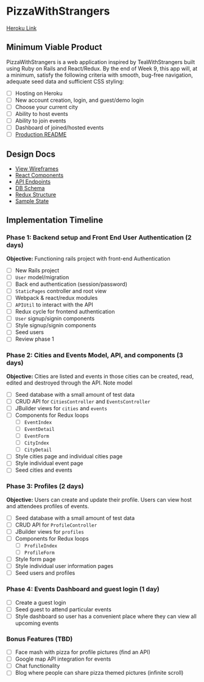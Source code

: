 # PizzaWithStrangers

[Heroku Link](#)

## Minimum Viable Product

PizzaWithStrangers is a web application inspired by TeaWithStrangers built using Ruby on Rails and React/Redux. By the end of Week 9, this app will, at a minimum, satisfy the following criteria with smooth, bug-free navigation, adequate seed data and sufficient CSS styling:
- [ ] Hosting on Heroku
- [ ] New account creation, login, and guest/demo login
- [ ] Choose your current city
- [ ] Ability to host events
- [ ] Ability to join events
- [ ] Dashboard of joined/hosted events
- [ ] [Production README](https://github.com/smgoy/PizzaWithStrangers/blob/master/README.rdoc)

## Design Docs

- [View Wireframes](https://github.com/smgoy/PizzaWithStrangers/tree/master/docs/wireframes)
- [React Components](https://github.com/smgoy/PizzaWithStrangers/blob/master/docs/component-heirarchy.md)
- [API Endpoints](https://github.com/smgoy/PizzaWithStrangers/blob/master/docs/api-endpoints.md)
- [DB Schema](https://github.com/smgoy/PizzaWithStrangers/blob/master/docs/schema.md)
- [Redux Structure](https://github.com/smgoy/PizzaWithStrangers/blob/master/docs/redux-structure.md)
- [Sample State](https://github.com/smgoy/PizzaWithStrangers/blob/master/docs/sample-state.md)

## Implementation Timeline

### Phase 1: Backend setup and Front End User Authentication (2 days)
**Objective:** Functioning rails project with front-end Authentication
- [ ] New Rails project
- [ ] `User` model/migration
- [ ] Back end authentication (session/password)
- [ ] `StaticPages` controller and root view
- [ ] Webpack & react/redux modules
- [ ] `APIUtil` to interact with the API
- [ ] Redux cycle for frontend authentication
- [ ] `User` signup/signin components
- [ ] Style signup/signin components
- [ ] Seed users
- [ ] Review phase 1

### Phase 2: Cities and Events Model, API, and components (3 days)
**Objective:** Cities are listed and events in those cities can be created, read, edited and destroyed through the API.
Note model
- [ ] Seed database with a small amount of test data
- [ ] CRUD API for `CitiesController` and `EventsController`
- [ ] JBuilder views for `cities` and `events`
- [ ] Components for Redux loops
  - [ ] `EventIndex`
  - [ ] `EventDetail`
  - [ ] `EventForm`
  - [ ] `CityIndex`
  - [ ] `CityDetail`
- [ ] Style cities page and individual cities page
- [ ] Style individual event page
- [ ] Seed cities and events

### Phase 3: Profiles (2 days)
**Objective:** Users can create and update their profile. Users can view host and attendees profiles of events.
- [ ] Seed database with a small amount of test data
- [ ] CRUD API for `ProfileController`
- [ ] JBuilder views for `profiles`
- [ ] Components for Redux loops
  - [ ] `ProfileIndex`
  - [ ] `ProfileForm`
- [ ] Style form page
- [ ] Style individual user information pages
- [ ] Seed users and profiles

### Phase 4: Events Dashboard and guest login (1 day)
- [ ] Create a guest login
- [ ] Seed guest to attend particular events
- [ ] Style dashboard so user has a convenient place where they can view all upcoming events

### Bonus Features (TBD)
- [ ] Face mash with pizza for profile pictures (find an API)
- [ ] Google map API integration for events
- [ ] Chat functionality
- [ ] Blog where people can share pizza themed pictures (infinite scroll)
